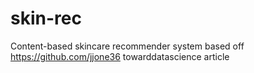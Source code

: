 # skin-rec

Content-based skincare recommender system based off https://github.com/jjone36 towarddatascience article
